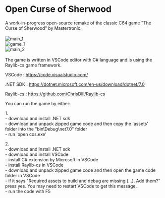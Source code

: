 # Open Curse of Sherwood

A work-in-progress open-source remake of the classic C64 game "The Curse of Sherwood" by Mastertronic.
<br/>
<br/>
![main_1](https://github.com/esn83/OpenCurseOfSherwood/assets/72857208/2fda34db-d184-4626-b527-1140b5800288)
<br/>
![game_1](https://github.com/esn83/OpenCurseOfSherwood/assets/72857208/252db742-ce2f-4d70-9e3c-31bcfa53a5b3)
<br/>
![main_2](https://github.com/esn83/OpenCurseOfSherwood/assets/72857208/9456e95e-6b4e-425a-91b2-4f46575ee67f)
<br/>
<br/>
The game is written in VSCode editor with C# language and is using the Raylib-cs game framework.

VSCode       : https://code.visualstudio.com/

.NET SDK     : https://dotnet.microsoft.com/en-us/download/dotnet/7.0

Raylib-cs    : https://github.com/ChrisDill/Raylib-cs

You can run the game by either:

1.\
\- download and install .NET sdk
<br/>
\- download and unpack zipped game code and then copy the 'assets' folder into the "bin\Debug\net7.0" folder
<br/>
\- run 'open cos.exe'

2.\
\- download and install .NET sdk
<br/>
\- download and install VSCode
<br/>
\- install C# extension by Microsoft in VSCode
<br/>
\- install Raylib-cs in VSCode
<br/>
\- download and unpack zipped game code and then open the game code folder in VSCode
<br/>
\- if it says "Required assets to build and debug are missing (...). Add them?" press yes. You may need to restart VSCode to get this message.
<br/>
\- run the code with F5
